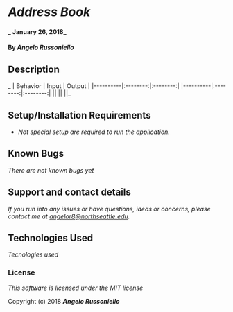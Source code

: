 # _Address Book_

#### _ January 26, 2018_

#### By _**Angelo Russoniello**_

## Description
_
| Behavior |  Input   |  Output  |
|----------|:--------:|:--------:|
|----------|:--------:|:--------:|
|| || ||_

## Setup/Installation Requirements

* _Not special setup are required to run the application._


## Known Bugs

_There are not known bugs yet_

## Support and contact details

_If you run into any issues or have questions, ideas or concerns, please contact me at angelor8@northseattle.edu._

## Technologies Used

_Tecnologies used_

### License

*This software is licensed under the MIT license*

Copyright (c) 2018 **_Angelo Russoniello_**
